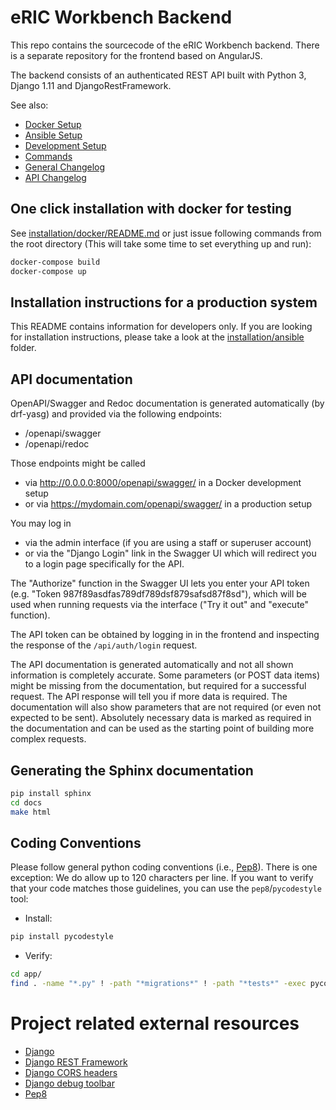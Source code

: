 # eRIC Workbench Backend

This repo contains the sourcecode of the eRIC Workbench backend. There is a separate repository for the frontend based on AngularJS.

The backend consists of an authenticated REST API built with Python 3, Django 1.11 and DjangoRestFramework.

See also:
* [Docker Setup](installation/docker/README.md)
* [Ansible Setup](installation/ansible/README.md)
* [Development Setup](README_DevSetup.md)
* [Commands](README_Commands.md)
* [General Changelog](CHANGELOG.md)
* [API Changelog](api-changes.md)

## One click installation with docker for testing
See [installation/docker/README.md](installation/docker/README.md) or just issue following commands from the root 
directory (This will take some time to set everything up and run):
```bash
docker-compose build
docker-compose up
```

## Installation instructions for a production system
This README contains information for developers only. If you are looking for installation instructions, please take a 
look at the [installation/ansible](installation/ansible) folder.

## API documentation
OpenAPI/Swagger and Redoc documentation is generated automatically (by drf-yasg) and provided via the following endpoints:
* /openapi/swagger
* /openapi/redoc

Those endpoints might be called
* via http://0.0.0.0:8000/openapi/swagger/ in a Docker development setup
* or via https://mydomain.com/openapi/swagger/ in a production setup

You may log in
* via the admin interface (if you are using a staff or superuser account)
* or via the "Django Login" link in the Swagger UI which will redirect you to a login page specifically for the API.

The "Authorize" function in the Swagger UI lets you enter your API token (e.g. "Token 987f89asdfas789df789dsf879safsd87f8sd"),
which will be used when running requests via the interface ("Try it out" and "execute" function).

The API token can be obtained by logging in in the frontend and inspecting the response of the `/api/auth/login` request.

The API documentation is generated automatically and not all shown information is completely accurate.
Some parameters (or POST data items) might be missing from the documentation, but required for a successful request.
The API response will tell you if more data is required.
The documentation will also show parameters that are not required (or even not expected to be sent).
Absolutely necessary data is marked as required in the documentation and can be used as the starting point of building more complex requests.

## Generating the Sphinx documentation

```bash
pip install sphinx
cd docs
make html
```

## Coding Conventions
Please follow general python coding conventions (i.e., [Pep8]).
There is one exception: We do allow up to 120 characters per line.
If you want to verify that your code matches those guidelines, you can use the ``pep8``/``pycodestyle`` tool:
* Install:
```bash
pip install pycodestyle
```

* Verify:
```bash
cd app/
find . -name "*.py" ! -path "*migrations*" ! -path "*tests*" -exec pycodestyle --max-line-length=120 --ignore=E402,W503 {} +
```

# Project related external resources

[Django]: https://docs.djangoproject.com/en/1.11/
[Django REST Framework]: http://www.django-rest-framework.org/
[Django CORS headers]: https://github.com/ottoyiu/django-cors-headers
[Django debug toolbar]: https://django-debug-toolbar.readthedocs.io/en/stable/
[Pep8]: https://www.python.org/dev/peps/pep-0008/

* [Django]
* [Django REST Framework]
* [Django CORS headers]
* [Django debug toolbar]
* [Pep8]
